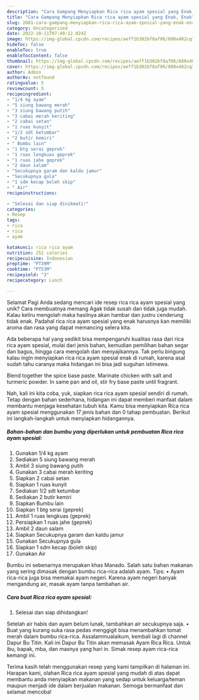 ```yaml
---
description: "Cara Gampang Menyiapkan Rica rica ayam spesial yang Enak, Enak"
title: "Cara Gampang Menyiapkan Rica rica ayam spesial yang Enak, Enak"
slug: 2681-cara-gampang-menyiapkan-rica-rica-ayam-spesial-yang-enak-enak
category: Uncategorized
date: 2022-10-11T07:49:12.024Z
image: https://img-global.cpcdn.com/recipes/aeff1b302bf8af06/680x482cq70/rica-rica-ayam-spesial-foto-resep-utama.jpg
hideToc: false
enableToc: true
enableTocContent: false
thumbnail: https://img-global.cpcdn.com/recipes/aeff1b302bf8af06/680x482cq70/rica-rica-ayam-spesial-foto-resep-utama.jpg
cover: https://img-global.cpcdn.com/recipes/aeff1b302bf8af06/680x482cq70/rica-rica-ayam-spesial-foto-resep-utama.jpg
author: Admin
authorAv: notfound
ratingvalue: 5
reviewcount: 5
recipeingredient:
- "1/4 kg ayam"
- "5 siung bawang merah"
- "3 siung bawang putih"
- "3 cabai merah keriting"
- "2 cabai setan"
- "1 ruas kunyit"
- "1/2 sdt ketumbar"
- "2 butir kemiri"
- " Bumbu lain"
- "1 btg serai geprek"
- "1 ruas lengkuas geprek"
- "1 ruas jahe geprek"
- "2 daun salam"
- "Secukupnya garam dan kaldu jamur"
- "Secukupnya gula"
- "1 sdm kecap boleh skip"
- " Air"
recipeinstructions:

- "Selesai dan siap dinikmati!"
categories:
- Resep
tags:
- rica
- rica
- ayam

katakunci: rica rica ayam 
nutrition: 251 calories
recipecuisine: Indonesian
preptime: "PT39M"
cooktime: "PT53M"
recipeyield: "3"
recipecategory: Lunch

---
```



Selamat Pagi Anda sedang mencari ide resep rica rica ayam spesial yang unik? Cara membuatnya memang Agak tidak susah dan tidak juga mudah. Kalau keliru mengolah maka hasilnya akan hambar dan justru cenderung tidak enak. Padahal rica rica ayam spesial yang enak harusnya kan memiliki aroma dan rasa yang dapat memancing selera kita.


Ada beberapa hal yang sedikit bisa mempengaruhi kualitas rasa dari rica rica ayam spesial, mulai dari jenis bahan, kemudian pemilihan bahan segar dan bagus, hingga cara mengolah dan menyajikannya. Tak perlu bingung kalau ingin menyiapkan rica rica ayam spesial enak di rumah, karena asal sudah tahu caranya maka hidangan ini bisa jadi suguhan istimewa.

Blend together the spice base paste. Marinate chicken with salt and turmeric powder. In same pan and oil, stir fry base paste until fragrant.


Nah, kali ini kita coba, yuk, siapkan rica rica ayam spesial sendiri di rumah. Tetap dengan bahan sederhana, hidangan ini dapat memberi manfaat dalam membantu menjaga kesehatan tubuh kita. Kamu bisa menyiapkan Rica rica ayam spesial menggunakan 17 jenis bahan dan 0 tahap pembuatan. Berikut ini langkah-langkah untuk menyiapkan hidangannya.

<!--inarticleads1-->

##### Bahan-bahan dan bumbu yang diperlukan untuk pembuatan Rica rica ayam spesial:

1. Gunakan 1/4 kg ayam
1. Sediakan 5 siung bawang merah
1. Ambil 3 siung bawang putih
1. Gunakan 3 cabai merah keriting
1. Siapkan 2 cabai setan
1. Siapkan 1 ruas kunyit
1. Sediakan 1/2 sdt ketumbar
1. Sediakan 2 butir kemiri
1. Siapkan  Bumbu lain
1. Siapkan 1 btg serai (geprek)
1. Ambil 1 ruas lengkuas (geprek)
1. Persiapkan 1 ruas jahe (geprek)
1. Ambil 2 daun salam
1. Siapkan Secukupnya garam dan kaldu jamur
1. Gunakan Secukupnya gula
1. Siapkan 1 sdm kecap (boleh skip)
1. Gunakan  Air


Bumbu ini sebenarnya merupakan khas Manado. Salah satu bahan makanan yang sering dimasak dengan bumbu rica-rica adalah ayam. Tips: • Ayam rica-rica juga bisa memakai ayam negeri. Karena ayam negeri banyak mengandung air, masak ayam tanpa tambahan air. 

<!--inarticleads2-->

##### Cara buat Rica rica ayam spesial:


1. Selesai dan siap dihidangkan!

Setelah air habis dan ayam belum lunak, tambahkan air secukupnya saja. • Buat yang kurang suka rasa pedas menggigit bisa menambahkan tomat merah dalam bumbu rica-rica. Assalammualaikum, kembali lagi di channel Dapur Bu Titin. Kali ini Dapur Bu Titin akan memasak Ayam Rica Rica. Untuk ibu, bapak, mba, dan masnya yang hari in. Simak resep ayam rica-rica kemangi ini. 

Terima kasih telah menggunakan resep yang kami tampilkan di halaman ini. Harapan kami, olahan Rica rica ayam spesial yang mudah di atas dapat membantu anda menyiapkan makanan yang sedap untuk keluarga/teman maupun menjadi ide dalam berjualan makanan. Semoga bermanfaat dan selamat mencoba!
